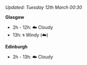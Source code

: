 *Updated: Tuesday 12th March 00:30*

**Glasgow**

* 2h - 12h: :cloud: Cloudy
* 13h: :cyclone: Windy (:cloud:)

**Edinburgh**

* 2h - 13h: :cloud: Cloudy
